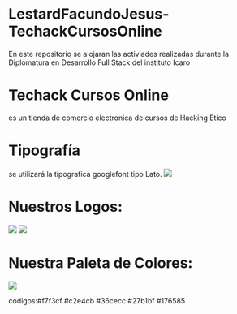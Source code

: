 # LestardFacundoJesus-TechackCursosOnline
En este repositorio se alojaran las activiades realizadas durante la Diplomatura en Desarrollo Full Stack del instituto Icaro

# Techack Cursos Online
es un tienda de comercio electronica de cursos de Hacking Etíco

# Tipografía
se utilizará la tipografica googlefont tipo Lato. 
![](https://github.com/flestard/LestardFacundoJesus-CursosOnline/blob/main/recursos/img/fonts.png)

# Nuestros Logos:
![](https://github.com/flestard/LestardFacundoJesus-CursosOnline/blob/main/recursos/img/logos/TecHack%20-%20Logotipo%20Final.jpg)
![](https://github.com/flestard/LestardFacundoJesus-CursosOnline/blob/main/recursos/img/logos/TecHack%20-%20Logotipo%20Final.png)

# Nuestra Paleta de Colores:
![](https://github.com/flestard/LestardFacundoJesus-CursosOnline/blob/main/recursos/img/Paletadecolores.png)  

codigos:#f7f3cf #c2e4cb #36cecc #27b1bf #176585 

